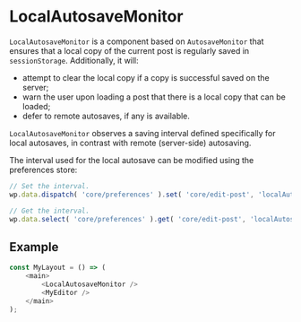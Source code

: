 # LocalAutosaveMonitor

`LocalAutosaveMonitor` is a component based on `AutosaveMonitor` that ensures that a local copy of the current post is regularly saved in `sessionStorage`. Additionally, it will:

-   attempt to clear the local copy if a copy is successful saved on the server;
-   warn the user upon loading a post that there is a local copy that can be loaded;
-   defer to remote autosaves, if any is available.

`LocalAutosaveMonitor` observes a saving interval defined specifically for local autosaves, in contrast with remote (server-side) autosaving.

The interval used for the local autosave can be modified using the preferences store:
```js
// Set the interval.
wp.data.dispatch( 'core/preferences' ).set( 'core/edit-post', 'localAutosaveInterval', 100 );

// Get the interval.
wp.data.select( 'core/preferences' ).get( 'core/edit-post', 'localAutosaveInterval' ); // 100
```

## Example

```js
const MyLayout = () => (
	<main>
		<LocalAutosaveMonitor />
		<MyEditor />
	</main>
);
```
